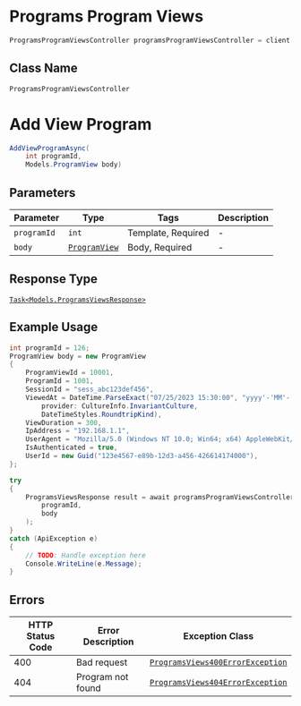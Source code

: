 # Programs Program Views

```csharp
ProgramsProgramViewsController programsProgramViewsController = client.ProgramsProgramViewsController;
```

## Class Name

`ProgramsProgramViewsController`


# Add View Program

```csharp
AddViewProgramAsync(
    int programId,
    Models.ProgramView body)
```

## Parameters

| Parameter | Type | Tags | Description |
|  --- | --- | --- | --- |
| `programId` | `int` | Template, Required | - |
| `body` | [`ProgramView`](../../doc/models/program-view.md) | Body, Required | - |

## Response Type

[`Task<Models.ProgramsViewsResponse>`](../../doc/models/programs-views-response.md)

## Example Usage

```csharp
int programId = 126;
ProgramView body = new ProgramView
{
    ProgramViewId = 10001,
    ProgramId = 1001,
    SessionId = "sess_abc123def456",
    ViewedAt = DateTime.ParseExact("07/25/2023 15:30:00", "yyyy'-'MM'-'dd'T'HH':'mm':'ss.FFFFFFFK",
        provider: CultureInfo.InvariantCulture,
        DateTimeStyles.RoundtripKind),
    ViewDuration = 300,
    IpAddress = "192.168.1.1",
    UserAgent = "Mozilla/5.0 (Windows NT 10.0; Win64; x64) AppleWebKit/537.36 (KHTML, like Gecko) Chrome/91.0.4472.124 Safari/537.36",
    IsAuthenticated = true,
    UserId = new Guid("123e4567-e89b-12d3-a456-426614174000"),
};

try
{
    ProgramsViewsResponse result = await programsProgramViewsController.AddViewProgramAsync(
        programId,
        body
    );
}
catch (ApiException e)
{
    // TODO: Handle exception here
    Console.WriteLine(e.Message);
}
```

## Errors

| HTTP Status Code | Error Description | Exception Class |
|  --- | --- | --- |
| 400 | Bad request | [`ProgramsViews400ErrorException`](../../doc/models/programs-views-400-error-exception.md) |
| 404 | Program not found | [`ProgramsViews404ErrorException`](../../doc/models/programs-views-404-error-exception.md) |

